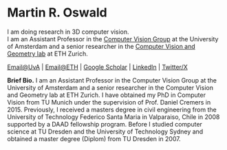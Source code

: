 # Martin R. Oswald

I  am doing research in 3D computer vision.\
I am an Assistant Professor in the [Computer Vision Group](https://ivi.fnwi.uva.nl/cv/people.html) at the University of Amsterdam and a senior researcher in the [Computer Vision and Geometry lab](https://cvg.ethz.ch/team/Dr-Martin-R-Oswald) at ETH Zurich.


[Email@UvA](mailto:m.r.oswald@uva.nl) | [Email@ETH](mailto:martin.oswald@inf.ethz.ch) | [Google Scholar](https://scholar.google.com/citations?user=biytQP8AAAAJ) | [LinkedIn](https://www.linkedin.com/in/martin-r-oswald-167461122) | [Twitter/X](https://twitter.com/martin_r_oswald)


**Brief Bio.**
I am an Assistant Professor in the Computer Vision Group at the University of Amsterdam and a senior researcher in the Computer Vision and Geometry lab at ETH Zurich.
I have obtained my PhD in Computer Vision from TU Munich under the supervision of Prof. Daniel Cremers in 2015. Previously, I received a masters degree in civil engineering from the University of Technology Federico Santa Maria in Valparaiso, Chile in 2008 supported by a DAAD fellowship program. Before I studied computer science at TU Dresden and the University of Technology Sydney and obtained a master degree (Diplom) from TU Dresden in 2007.

